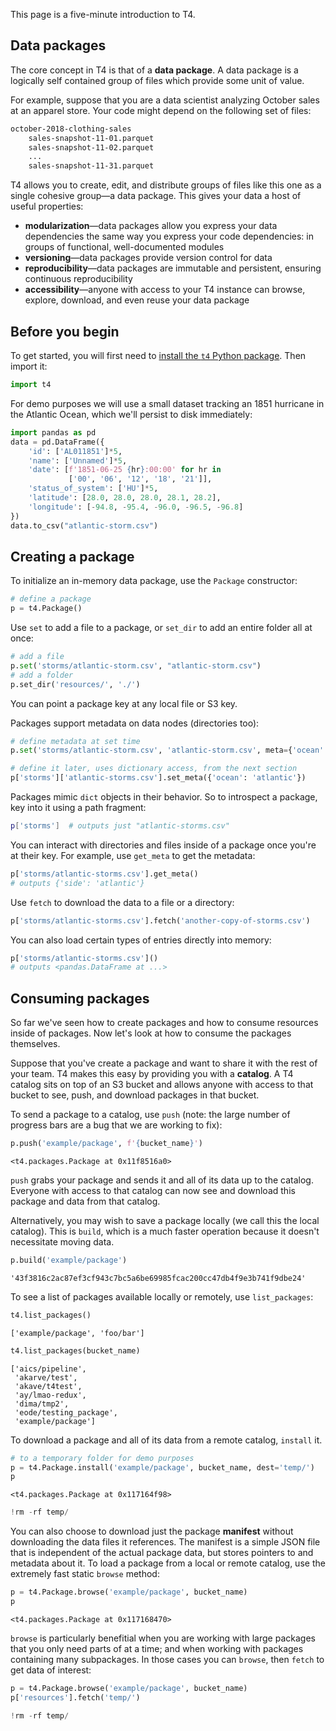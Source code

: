 This page is a five-minute introduction to T4.

## Data packages
The core concept in T4 is that of a **data package**. A data package is a logically self contained group of files which provide some unit of value.

For example, suppose that you are a data scientist analyzing October sales at an apparel store. Your code might depend on the following set of files:

```bash
october-2018-clothing-sales
    sales-snapshot-11-01.parquet
    sales-snapshot-11-02.parquet
    ...
    sales-snapshot-11-31.parquet    
```

T4 allows you to create, edit, and distribute groups of files like this one as a single cohesive group&mdash;a data package. This gives your data a host of useful properties:

* **modularization**&mdash;data packages allow you express your data dependencies the same way you express your code dependencies: in groups of functional, well-documented modules
* **versioning**&mdash;data packages provide version control for data
* **reproducibility**&mdash;data packages are immutable and persistent, ensuring continuous reproducibility
* **accessibility**&mdash;anyone with access to your T4 instance can browse, explore, download, and even reuse your data package


## Before you begin
To get started, you will first need to [install the `t4` Python package](./Installation.md). Then import it:


```python
import t4
```

For demo purposes we will use a small dataset tracking an 1851 hurricane in the Atlantic Ocean, which we'll persist to disk immediately:

```python
import pandas as pd
data = pd.DataFrame({
    'id': ['AL011851']*5,
    'name': ['Unnamed']*5,
    'date': [f'1851-06-25 {hr}:00:00' for hr in 
             ['00', '06', '12', '18', '21']],
    'status_of_system': ['HU']*5,
    'latitude': [28.0, 28.0, 28.0, 28.1, 28.2],
    'longitude': [-94.8, -95.4, -96.0, -96.5, -96.8]
})
data.to_csv("atlantic-storm.csv")
```


## Creating a package

To initialize an in-memory data package, use the `Package` constructor:

```python
# define a package
p = t4.Package()
```

Use `set` to add a file to a package, or `set_dir` to add an entire folder all at once:

```python
# add a file
p.set('storms/atlantic-storm.csv', "atlantic-storm.csv")
# add a folder
p.set_dir('resources/', './')
```

You can point a package key at any local file or S3 key.

Packages support metadata on data nodes (directories too):


```python
# define metadata at set time
p.set('storms/atlantic-storm.csv', 'atlantic-storm.csv', meta={'ocean':'atlantic'})

# define it later, uses dictionary access, from the next section
p['storms']['atlantic-storms.csv'].set_meta({'ocean': 'atlantic'})
```

Packages mimic `dict` objects in their behavior. So to introspect a package, key into it using a path fragment:

```bash
p['storms']  # outputs just "atlantic-storms.csv"
```


You can interact with directories and files inside of a package once you're at their key. For example, use `get_meta` to get the metadata:


```python
p['storms/atlantic-storms.csv'].get_meta()
# outputs {'side': 'atlantic'}
```


Use `fetch` to download the data to a file or a directory:


```python
p['storms/atlantic-storms.csv'].fetch('another-copy-of-storms.csv')
```


You can also load certain types of entries directly into memory:


```python
p['storms/atlantic-storms.csv']()
# outputs <pandas.DataFrame at ...>
```

## Consuming packages

So far we've seen how to create packages and how to consume resources inside of packages. Now let's look at how to consume the packages themselves.

Suppose that you've create a package and want to share it with the rest of your team. T4 makes this easy by providing you with a **catalog**. A T4 catalog sits on top of an S3 bucket and allows anyone with access to that bucket to see, push, and download packages in that bucket.

To send a package to a catalog, use `push` (note: the large number of progress bars are a bug that we are working to fix):


```python
p.push('example/package', f'{bucket_name}')
```

    <t4.packages.Package at 0x11f8516a0>



`push` grabs your package and sends it and all of its data up to the catalog. Everyone with access to that catalog can now see and download this package and data from that catalog.

Alternatively, you may wish to save a package locally (we call this the local catalog). This is `build`, which is a much faster operation because it doesn't necessitate moving data.


```python
p.build('example/package')
```




    '43f3816c2ac87ef3cf943c7bc5a6be69985fcac200cc47db4f9e3b741f9dbe24'



To see a list of packages available locally or remotely, use `list_packages`:


```python
t4.list_packages()
```




    ['example/package', 'foo/bar']




```python
t4.list_packages(bucket_name)
```




    ['aics/pipeline',
     'akarve/test',
     'akave/t4test',
     'ay/lmao-redux',
     'dima/tmp2',
     'eode/testing_package',
     'example/package']



To download a package and all of its data from a remote catalog, `install` it.


```python
# to a temporary folder for demo purposes
p = t4.Package.install('example/package', bucket_name, dest='temp/')
p
```


    <t4.packages.Package at 0x117164f98>




```python
!rm -rf temp/
```

You can also choose to download just the package **manifest** without downloading the data files it references. The manifest is a simple JSON file that is independent of the actual package data, but stores pointers to and metadata about it. To load a package from a local or remote catalog, use the extremely fast static `browse` method:


```python
p = t4.Package.browse('example/package', bucket_name)
p
```




    <t4.packages.Package at 0x117168470>



`browse` is particularly benefitial when you are working with large packages that you only need parts of at a time; and when working with packages containing many subpackages. In those cases you can `browse`, then `fetch` to get data of interest:


```python
p = t4.Package.browse('example/package', bucket_name)
p['resources'].fetch('temp/')
```

```python
!rm -rf temp/
```